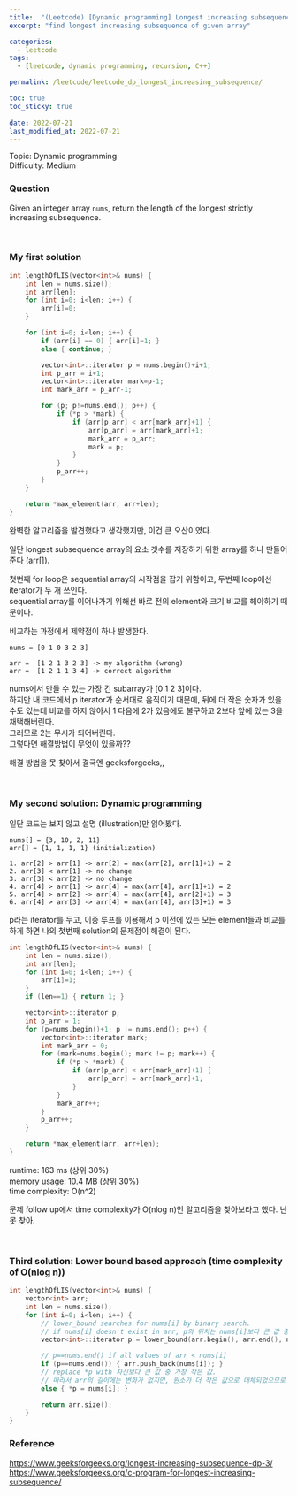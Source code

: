 ```yaml
---
title:  "(Leetcode) [Dynamic programming] Longest increasing subsequence"
excerpt: "find longest increasing subsequence of given array"

categories:
  - leetcode
tags:
  - [leetcode, dynamic programming, recursion, C++]

permalink: /leetcode/leetcode_dp_longest_increasing_subsequence/

toc: true
toc_sticky: true
 
date: 2022-07-21
last_modified_at: 2022-07-21
---
```


Topic: Dynamic programming  
Difficulty: Medium

### Question
Given an integer array `nums`, return the length of the longest strictly increasing subsequence.

<br>

### My first solution

```cpp
int lengthOfLIS(vector<int>& nums) {
    int len = nums.size();
    int arr[len];
    for (int i=0; i<len; i++) {
        arr[i]=0;
    }

    for (int i=0; i<len; i++) {
        if (arr[i] == 0) { arr[i]=1; }
        else { continue; }

        vector<int>::iterator p = nums.begin()+i+1;
        int p_arr = i+1;
        vector<int>::iterator mark=p-1;
        int mark_arr = p_arr-1;

        for (p; p!=nums.end(); p++) {
            if (*p > *mark) {
                if (arr[p_arr] < arr[mark_arr]+1) {
                    arr[p_arr] = arr[mark_arr]+1;
                    mark_arr = p_arr;
                    mark = p;
                }
            }
            p_arr++;
        }
    }

    return *max_element(arr, arr+len);
}
```

완벽한 알고리즘을 발견했다고 생각했지만, 이건 큰 오산이였다.

일단 longest subsequence array의 요소 갯수를 저장하기 위한 array를 하나 만들어준다 (arr[]).

첫번째 for loop은 sequential array의 시작점을 잡기 위함이고,
두번째 loop에선 iterator가 두 개 쓰인다.  
sequential array를 이어나가기 위해선 바로 전의 element와 크기 비교를 해야하기 때문이다.

비교하는 과정에서 제약점이 하나 발생한다.

```
nums = [0 1 0 3 2 3]

arr =  [1 2 1 3 2 3] -> my algorithm (wrong)
arr =  [1 2 1 1 3 4] -> correct algorithm
```

nums에서 만들 수 있는 가장 긴 subarray가 [0 1 2 3]이다.  
하지만 내 코드에서 p iterator가 순서대로 움직이기 때문에, 뒤에 더 작은 숫자가 있을수도 있는데 비교를 하지 않아서
1 다음에 2가 있음에도 불구하고 2보다 앞에 있는 3을 채택해버린다.  
그러므로 2는 무시가 되어버린다.  
그렇다면 해결방법이 무엇이 있을까??

해결 방법을 못 찾아서 결국엔 geeksforgeeks,,

<br>

### My second solution: Dynamic programming
일단 코드는 보지 않고 설명 (illustration)만 읽어봤다.

```
nums[] = {3, 10, 2, 11}
arr[] = {1, 1, 1, 1} (initialization)

1. arr[2] > arr[1] -> arr[2] = max(arr[2], arr[1]+1) = 2
2. arr[3] < arr[1] -> no change
3. arr[3] < arr[2] -> no change
4. arr[4] > arr[1] -> arr[4] = max(arr[4], arr[1]+1) = 2
5. arr[4] > arr[2] -> arr[4] = max(arr[4], arr[2]+1) = 3
6. arr[4] > arr[3] -> arr[4] = max(arr[4], arr[3]+1) = 3
```

p라는 iterator를 두고, 이중 루프를 이용해서 p 이전에 있는 모든 element들과 비교를 하게 하면 나의 첫번째 solution의 문제점이 해결이 된다.

```cpp
int lengthOfLIS(vector<int>& nums) {
    int len = nums.size();
    int arr[len];
    for (int i=0; i<len; i++) {
        arr[i]=1;
    }
    if (len==1) { return 1; }

    vector<int>::iterator p;
    int p_arr = 1;
    for (p=nums.begin()+1; p != nums.end(); p++) {
        vector<int>::iterator mark;
        int mark_arr = 0;
        for (mark=nums.begin(); mark != p; mark++) {
            if (*p > *mark) {
                if (arr[p_arr] < arr[mark_arr]+1) {
                    arr[p_arr] = arr[mark_arr]+1;
                }
            }
            mark_arr++;
        }
        p_arr++;
    }

    return *max_element(arr, arr+len);
}
```

runtime: 163 ms (상위 30%)  
memory usage: 10.4 MB (상위 30%)  
time complexity: O(n^2)  

문제 follow up에서 time complexity가 O(nlog n)인 알고리즘을 찾아보라고 했다. 난 못 찾아.

<br>

### Third solution: Lower bound based approach (time complexity of O(nlog n))

```cpp
int lengthOfLIS(vector<int>& nums) {
    vector<int> arr;
    int len = nums.size();
    for (int i=0; i<len; i++) {
        // lower_bound searches for nums[i] by binary search.
        // if nums[i] doesn't exist in arr, p의 위치는 nums[i]보다 큰 값 중에 가장 작은 값을 가르킴.
        vector<int>::iterator p = lower_bound(arr.begin(), arr.end(), nums[i]);

        // p==nums.end() if all values of arr < nums[i]
        if (p==nums.end()) { arr.push_back(nums[i]); }
        // replace *p with 자신보다 큰 값 중 가장 작은 값.
        // 따라서 arr의 길이에는 변화가 없지만, 원소가 더 작은 값으로 대체되었으므로 더 큰 값을 원소로 가즈는 부분 배열보다는 항상 이득이다.
        else { *p = nums[i]; }

        return arr.size();
    }
}
```



### Reference
<https://www.geeksforgeeks.org/longest-increasing-subsequence-dp-3/>
<https://www.geeksforgeeks.org/c-program-for-longest-increasing-subsequence/>

